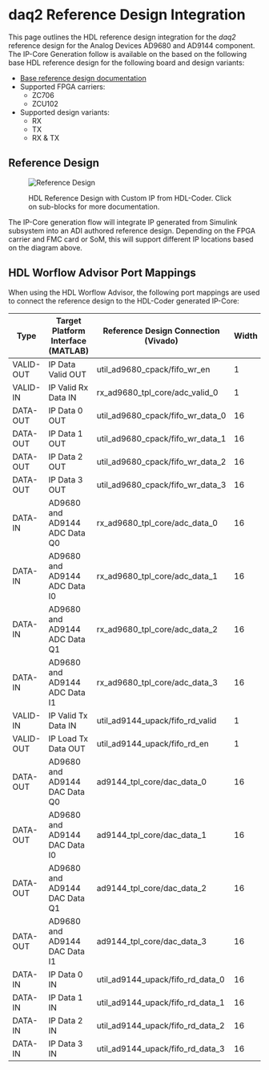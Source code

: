 

# daq2 Reference Design Integration

This page outlines the HDL reference design integration for the *daq2* reference design for the Analog Devices
AD9680 and AD9144 component. The IP-Core Generation follow is available on the based on the following base HDL reference design for the following board and design variants: 

- [Base reference design documentation](https://wiki.analog.com/resources/eval/user-guides/daq2/reference_hdl)
- Supported FPGA carriers:
    - ZC706
    - ZCU102
- Supported design variants:
    - RX
    - TX
    - RX & TX

## Reference Design

<figure markdown>
  
  ![Reference Design](../assets/rd_jesd_custom.svg)
  
  <figcaption>HDL Reference Design with Custom IP from HDL-Coder. Click on sub-blocks for more documentation.</figcaption>
</figure>
The IP-Core generation flow will integrate IP generated from Simulink subsystem into an ADI authored reference design. Depending on the FPGA carrier and FMC card or SoM, this will support different IP locations based on the diagram above.

## HDL Worflow Advisor Port Mappings

When using the HDL Worflow Advisor, the following port mappings are used to connect the reference design to the HDL-Coder generated IP-Core:

| Type | Target Platform Interface (MATLAB) | Reference Design Connection (Vivado) | Width | Reference Design Variant |
| ---- | ------------------------ | --------------------------- | ----- | ----------- |
| VALID-OUT | IP Data Valid OUT | util_ad9680_cpack/fifo_wr_en | 1 | RX |
| VALID-IN | IP Valid Rx Data IN | rx_ad9680_tpl_core/adc_valid_0 | 1 | RX |
| DATA-OUT | IP Data 0 OUT | util_ad9680_cpack/fifo_wr_data_0 | 16 | RX |
| DATA-OUT | IP Data 1 OUT | util_ad9680_cpack/fifo_wr_data_1 | 16 | RX |
| DATA-OUT | IP Data 2 OUT | util_ad9680_cpack/fifo_wr_data_2 | 16 | RX |
| DATA-OUT | IP Data 3 OUT | util_ad9680_cpack/fifo_wr_data_3 | 16 | RX |
| DATA-IN | AD9680 and AD9144 ADC Data Q0 | rx_ad9680_tpl_core/adc_data_0 | 16 | RX |
| DATA-IN | AD9680 and AD9144 ADC Data I0 | rx_ad9680_tpl_core/adc_data_1 | 16 | RX |
| DATA-IN | AD9680 and AD9144 ADC Data Q1 | rx_ad9680_tpl_core/adc_data_2 | 16 | RX |
| DATA-IN | AD9680 and AD9144 ADC Data I1 | rx_ad9680_tpl_core/adc_data_3 | 16 | RX |
| VALID-IN | IP Valid Tx Data IN | util_ad9144_upack/fifo_rd_valid | 1 | TX |
| VALID-OUT | IP Load Tx Data OUT | util_ad9144_upack/fifo_rd_en | 1 | TX |
| DATA-OUT | AD9680 and AD9144 DAC Data Q0 | ad9144_tpl_core/dac_data_0 | 16 | TX |
| DATA-OUT | AD9680 and AD9144 DAC Data I0 | ad9144_tpl_core/dac_data_1 | 16 | TX |
| DATA-OUT | AD9680 and AD9144 DAC Data Q1 | ad9144_tpl_core/dac_data_2 | 16 | TX |
| DATA-OUT | AD9680 and AD9144 DAC Data I1 | ad9144_tpl_core/dac_data_3 | 16 | TX |
| DATA-IN | IP Data 0 IN | util_ad9144_upack/fifo_rd_data_0 | 16 | TX |
| DATA-IN | IP Data 1 IN | util_ad9144_upack/fifo_rd_data_1 | 16 | TX |
| DATA-IN | IP Data 2 IN | util_ad9144_upack/fifo_rd_data_2 | 16 | TX |
| DATA-IN | IP Data 3 IN | util_ad9144_upack/fifo_rd_data_3 | 16 | TX |

